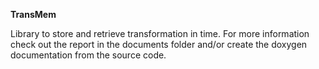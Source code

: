 **TransMem**

Library to store and retrieve transformation in time. For more information check out the
report in the documents folder and/or create the doxygen documentation from the source code.

